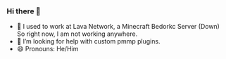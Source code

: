### Hi there 👋

- 🔭 I used to work at Lava Network, a Minecraft Bedorkc Server (Down) So right now, I am not working anywhere.
- 🤔 I’m looking for help with custom pmmp plugins.
- 😄 Pronouns: He/Him

